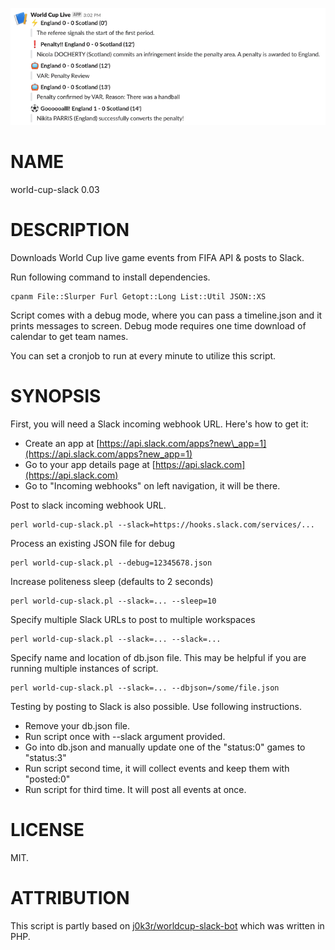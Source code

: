 ![A sample run](sample.png)

# NAME

world-cup-slack 0.03

# DESCRIPTION

Downloads World Cup live game events from FIFA API & posts to Slack.

Run following command to install dependencies.

    cpanm File::Slurper Furl Getopt::Long List::Util JSON::XS

Script comes with a debug mode, where you can pass a timeline.json and
it prints messages to screen. Debug mode requires one time download of
calendar to get team names.

You can set a cronjob to run at every minute to utilize this script.

# SYNOPSIS

First, you will need a Slack incoming webhook URL. Here's how to get it:

- Create an app at [https://api.slack.com/apps?new\_app=1](https://api.slack.com/apps?new_app=1)
- Go to your app details page at [https://api.slack.com](https://api.slack.com)
- Go to "Incoming webhooks" on left navigation, it will be there.

Post to slack incoming webhook URL.

    perl world-cup-slack.pl --slack=https://hooks.slack.com/services/...

Process an existing JSON file for debug

    perl world-cup-slack.pl --debug=12345678.json

Increase politeness sleep (defaults to 2 seconds)

    perl world-cup-slack.pl --slack=... --sleep=10

Specify multiple Slack URLs to post to multiple workspaces

    perl world-cup-slack.pl --slack=... --slack=...

Specify name and location of db.json file. This may be
helpful if you are running multiple instances of script.

    perl world-cup-slack.pl --slack=... --dbjson=/some/file.json

Testing by posting to Slack is also possible. Use following instructions.

- Remove your db.json file.
- Run script once with --slack argument provided.
- Go into db.json and manually update one of the "status:0" games to "status:3"
- Run script second time, it will collect events and keep them with "posted:0"
- Run script for third time. It will post all events at once.

# LICENSE

MIT.

# ATTRIBUTION

This script is partly based on
[j0k3r/worldcup-slack-bot](https://github.com/j0k3r/worldcup-slack-bot)
which was written in PHP.
